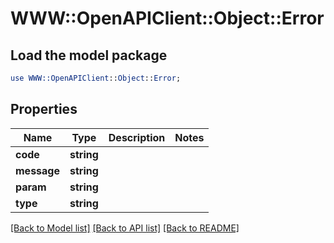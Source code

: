 # WWW::OpenAPIClient::Object::Error

## Load the model package
```perl
use WWW::OpenAPIClient::Object::Error;
```

## Properties
Name | Type | Description | Notes
------------ | ------------- | ------------- | -------------
**code** | **string** |  | 
**message** | **string** |  | 
**param** | **string** |  | 
**type** | **string** |  | 

[[Back to Model list]](../README.md#documentation-for-models) [[Back to API list]](../README.md#documentation-for-api-endpoints) [[Back to README]](../README.md)



